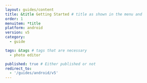 ```yaml
---
layout: guides/content
title: &title Getting Started # title as shown in the menu and 
order: 1
menuitem: *title
platform: android
version: v5
category: 
  - guide

tags: &tags # tags that are necessary
  - photo editor 

published: true # Either published or not 
redirect_to:
  - '/guides/android/v5'
---
```

